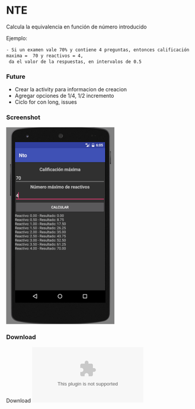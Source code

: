# NTE

Calcula la equivalencia en función de número introducido

Ejemplo:

```
- Si un examen vale 70% y contiene 4 preguntas, entonces calificación maxima =  70 y reactivos = 4,
 da el valor de la respuestas, en intervalos de 0.5
```

### Future

- Crear la activity para informacion de creacion
- Agregar opciones de 1/4, 1/2 incremento
- Ciclo for con long, issues

### Screenshot
![vista](./vista.png "Vista")


### Download

Download ![here](./src-app/app-debug.apk)
